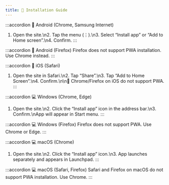 ```yaml
---
title: 🧩 Installation Guide
---
```


:::accordion 📱 Android (Chrome, Samsung Internet)
1. Open the site.\n2. Tap the menu (⋮).\n3. Select “Install app” or “Add to Home screen”.\n4. Confirm.
:::

:::accordion 📱 Android (Firefox)
Firefox does not support PWA installation. Use Chrome instead.
:::

:::accordion 📱 iOS (Safari)
1. Open the site in Safari.\n2. Tap “Share”.\n3. Tap “Add to Home Screen”.\n4. Confirm.\n\n📌 Chrome/Firefox on iOS do not support PWA.
:::

:::accordion 💻 Windows (Chrome, Edge)
1. Open the site.\n2. Click the “Install app” icon in the address bar.\n3. Confirm.\nApp will appear in Start menu.
:::

:::accordion 💻 Windows (Firefox)
Firefox does not support PWA. Use Chrome or Edge.
:::

:::accordion 💻 macOS (Chrome)
1. Open the site.\n2. Click the “Install app” icon.\n3. App launches separately and appears in Launchpad.
:::

:::accordion 💻 macOS (Safari, Firefox)
Safari and Firefox on macOS do not support PWA installation. Use Chrome.
:::

